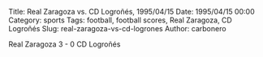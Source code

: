 Title: Real Zaragoza vs. CD Logroñés, 1995/04/15
Date: 1995/04/15 00:00
Category: sports
Tags: football, football scores, Real Zaragoza, CD Logroñés
Slug: real-zaragoza-vs-cd-logrones
Author: carbonero


Real Zaragoza 3 - 0 CD Logroñés
